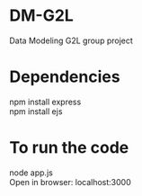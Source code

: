 # DM-G2L
Data Modeling G2L group project  

# Dependencies
npm install express  
npm install ejs  
  
# To run the code  
node app.js  
Open in browser: localhost:3000  
